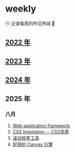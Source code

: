<!--
 * @Author: try try418@163.com
 * @Date: 2022-09-18 12:02:35
 * @Description:
-->

# weekly

🕒 记录每周的所见所闻 🥊

## [2022 年](./2022.md)

## [2023 年](./2023.md)

## [2024 年](./2024.md)

## 2025 年

### 八月

1. [Web application framework](https://hono.dev/)
2. [CSS Inspiration -- CSS灵感](https://csscoco.com/inspiration/#/./init)
3. [滚动视差工具](https://react-scroll-parallax.damnthat.tv/docs/intro)
4. [好用的 Canvas 引擎](https://www.leaferjs.com/)
